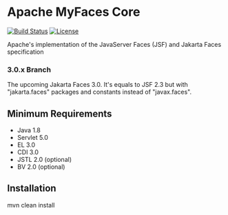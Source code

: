 # Apache MyFaces Core
[![Build Status](https://travis-ci.org/apache/myfaces.svg?branch=3.0.x)](https://travis-ci.org/apache/myfaces)
[![License](https://img.shields.io/badge/License-Apache%202.0-blue.svg)](https://opensource.org/licenses/Apache-2.0)

Apache's implementation of the JavaServer Faces (JSF) and Jakarta Faces specification

### 3.0.x Branch

The upcoming Jakarta Faces 3.0. It's equals to JSF 2.3 but with "jakarta.faces" packages and constants instead of "javax.faces".

## Minimum Requirements

- Java 1.8
- Servlet 5.0
- EL 3.0
- CDI 3.0
- JSTL 2.0 (optional)
- BV 2.0 (optional)

## Installation

mvn clean install

